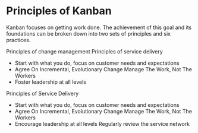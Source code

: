 # Principles of Kanban

Kanban focuses on getting work done. The achievement of this goal and its foundations can be broken down into two sets of principles and six practices.


Principles of change management Principles of service delivery
- Start with what you do, focus on customer needs and expectations
- Agree On Incremental, Evolutionary Change Manage The Work, Not The Workers
- Foster leadership at all levels

Principles of Service Delivery
- Start with what you do, focus on customer needs and expectations
- Agree On Incremental, Evolutionary Change Manage The Work, Not The Workers
- Encourage leadership at all levels Regularly review the service network